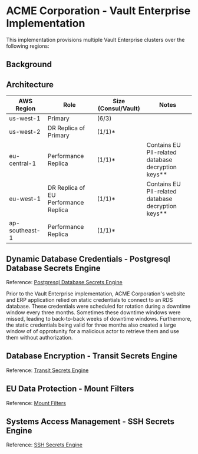 # ACME Corporation - Vault Enterprise Implementation

This implementation provisions multiple Vault Enterprise clusters over the following regions:

## Background

## Architecture 

| AWS Region        | Role                                  | Size (Consul/Vault)   | Notes                                               |
| ----------------- | ------------------------------------- | --------------------- | --------------------------------------------------- |
| us-west-1         | Primary                               | (6/3)                 |                                                     |
| us-west-2         | DR Replica of Primary                 | (1/1)*                |                                                     |
| eu-central-1      | Performance Replica                   | (1/1)*                | Contains EU PII-related database decryption keys**  |
| eu-west-1         | DR Replica of EU Performance Replica  | (1/1)*                | Contains EU PII-related database decryption keys**  |
| ap-southeast-1    | Performance Replica                   | (1/1)*                |                                                     |

## Dynamic Database Credentials - Postgresql Database Secrets Engine
Reference: [Postgresql Database Secrets Engine](https://www.vaultproject.io/docs/secrets/databases/postgresql/)

Prior to the Vault Enterprise implementation, ACME Corporation's website and ERP application relied on static credentials to connect to an RDS database. These credentials were scheduled for rotation during a downtime window every three months. Sometimes these downtime windows were missed, leading to back-to-back weeks of downtime windows. Furthermore, the static credentials being valid for three months also created a large window of of opprotunity for a malicious actor to retrieve them and use them without authorization.

## Database Encryption - Transit Secrets Engine
Reference: [Transit Secrets Engine](https://www.vaultproject.io/docs/secrets/transit/index.html)

## EU Data Protection - Mount Filters
Reference: [Mount Filters](https://www.vaultproject.io/guides/operations/mount-filter/)

## Systems Access Management - SSH Secrets Engine
Reference: [SSH Secrets Engine](https://www.vaultproject.io/docs/secrets/ssh/index.html)
